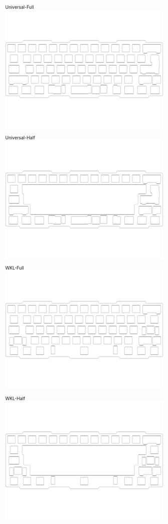 <br/>Universal-Full<br/>![image](Universal-Full.png)<br/>
<br/>Universal-Half<br/>![image](Universal-Half.png)<br/>
<br/>WKL-Full<br/>![image](WKL-Full.png)<br/>
<br/>WKL-Half<br/>![image](WKL-Half.png)<br/>
